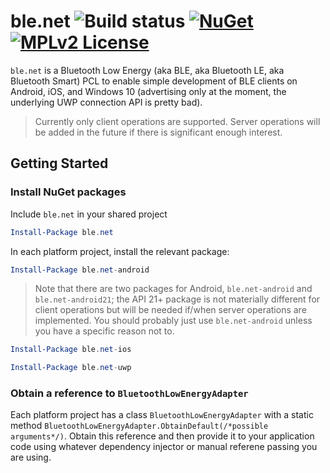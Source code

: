 # ble.net ![Build status](https://img.shields.io/vso/build/nexussays/ebc6aafa-2931-41dc-b030-7f1eff5a28e5/6.svg?style=flat-square) [![NuGet](https://img.shields.io/nuget/v/ble.net.svg?style=flat-square)](https://www.nuget.org/packages/ble.net) [![MPLv2 License](https://img.shields.io/badge/license-MPLv2-blue.svg?style=flat-square)](https://www.mozilla.org/MPL/2.0/)

`ble.net` is a Bluetooth Low Energy (aka BLE, aka Bluetooth LE, aka Bluetooth Smart) PCL to enable simple development of BLE clients on Android, iOS, and Windows 10 (advertising only at the moment, the underlying UWP connection API is pretty bad).

> Currently only client operations are supported. Server operations will be added in the future if there is significant enough interest.

## Getting Started

### Install NuGet packages

Include `ble.net` in your shared project
```powershell
Install-Package ble.net
```

In each platform project, install the relevant package:
```powershell
Install-Package ble.net-android
```
> Note that there are two packages for Android, `ble.net-android` and `ble.net-android21`; the API 21+ package is not materially different for client operations but will be needed if/when server operations are implemented. You should probably just use `ble.net-android` unless you have a specific reason not to.
```powershell
Install-Package ble.net-ios
```
```powershell
Install-Package ble.net-uwp
```

### Obtain a reference to `BluetoothLowEnergyAdapter`

Each platform project has a class `BluetoothLowEnergyAdapter` with a static method `BluetoothLowEnergyAdapter.ObtainDefault(/*possible arguments*/)`. Obtain this reference and then provide it to your application code using whatever dependency injector or manual referene passing you are using.